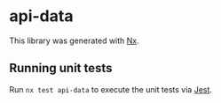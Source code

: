 # api-data

This library was generated with [Nx](https://nx.dev).

## Running unit tests

Run `nx test api-data` to execute the unit tests via [Jest](https://jestjs.io).
